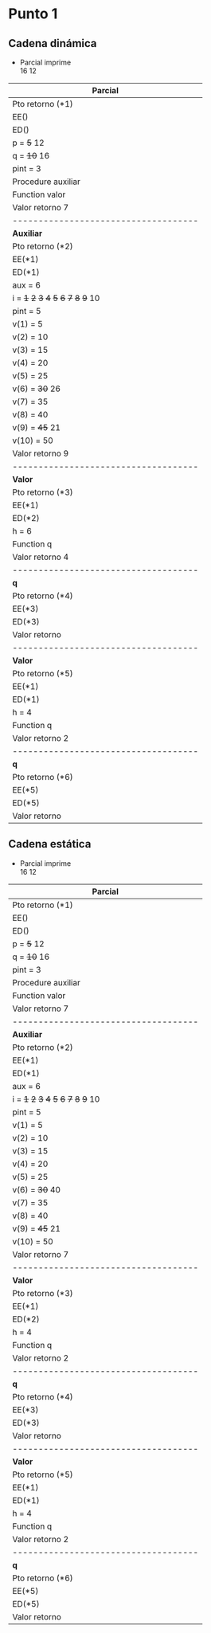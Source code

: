 # Punto 1

## Cadena dinámica
- Parcial imprime  
  16 12  

|**Parcial**|
|------------------------------------|
|Pto retorno (*1)|
|EE()|
|ED()|
|p = ~~5~~ 12|
|q = ~~10~~ 16|
|pint = 3|
|Procedure auxiliar|
|Function valor|
|Valor retorno 7|
|------------------------------------|
|**Auxiliar**|
|Pto retorno (*2)|
|EE(*1)|
|ED(*1)|
|aux = 6|
|i = ~~1~~ ~~2~~ ~~3~~ ~~4~~ ~~5~~ ~~6~~ ~~7~~ ~~8~~ ~~9~~ 10|
|pint = 5|
|v(1) = 5|
|v(2) = 10|
|v(3) = 15|
|v(4) = 20|
|v(5) = 25|
|v(6) = ~~30~~ 26|
|v(7) = 35|
|v(8) = 40|
|v(9) = ~~45~~ 21|
|v(10) = 50|
|Valor retorno 9|
|------------------------------------|
|**Valor**|
|Pto retorno (*3)|
|EE(*1)|
|ED(*2)|
|h = 6|
|Function q|
|Valor retorno 4|
|------------------------------------|
|**q**|
|Pto retorno (*4)|
|EE(*3)|
|ED(*3)|
|Valor retorno|
|------------------------------------|
|**Valor**|
|Pto retorno (*5)|
|EE(*1)|
|ED(*1)|
|h = 4|
|Function q|
|Valor retorno 2|
|------------------------------------|
|**q**|
|Pto retorno (*6)|
|EE(*5)|
|ED(*5)|
|Valor retorno|

## Cadena estática
- Parcial imprime  
  16 12  

|**Parcial**|
|------------------------------------|
|Pto retorno (*1)|
|EE()|
|ED()|
|p = ~~5~~ 12|
|q = ~~10~~ 16|
|pint = 3|
|Procedure auxiliar|
|Function valor|
|Valor retorno 7|
|------------------------------------|
|**Auxiliar**|
|Pto retorno (*2)|
|EE(*1)|
|ED(*1)|
|aux = 6|
|i = ~~1~~ ~~2~~ ~~3~~ ~~4~~ ~~5~~ ~~6~~ ~~7~~ ~~8~~ ~~9~~ 10|
|pint = 5|
|v(1) = 5|
|v(2) = 10|
|v(3) = 15|
|v(4) = 20|
|v(5) = 25|
|v(6) = ~~30~~ 40|
|v(7) = 35|
|v(8) = 40|
|v(9) = ~~45~~ 21|
|v(10) = 50|
|Valor retorno 7|
|------------------------------------|
|**Valor**|
|Pto retorno (*3)|
|EE(*1)|
|ED(*2)|
|h = 4|
|Function q|
|Valor retorno 2|
|------------------------------------|
|**q**|
|Pto retorno (*4)|
|EE(*3)|
|ED(*3)|
|Valor retorno|
|------------------------------------|
|**Valor**|
|Pto retorno (*5)|
|EE(*1)|
|ED(*1)|
|h = 4|
|Function q|
|Valor retorno 2|
|------------------------------------|
|**q**|
|Pto retorno (*6)|
|EE(*5)|
|ED(*5)|
|Valor retorno|
